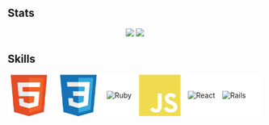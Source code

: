 ## Stats
  <div align=center>
    <img height="200px" src="https://github-readme-stats-two-sigma-59.vercel.app/api?username=scrollxz&theme=dark" />
    <img height="200px" src="https://github-readme-stats-two-sigma-59.vercel.app/api/top-langs/?username=scrollxz&theme=dark" />
  </div>

## Skills
  <div style="flex-basis: 48%; background-color: white;">
    <img align="center" alt="HTML" height="84" width="84" style="padding-right:10px" src="https://raw.githubusercontent.com/devicons/devicon/master/icons/html5/html5-original.svg">
    <img align="center" alt="CSS" height="84" width="84" style="padding-right:10px" src="https://raw.githubusercontent.com/devicons/devicon/master/icons/css3/css3-original.svg">
    <img align="center" alt="Ruby" height="84" width="84" style="padding-right:10px" src="https://cdn.jsdelivr.net/gh/devicons/devicon@latest/icons/ruby/ruby-original.svg" />
    <img align="center" alt="Js" height="84" width="84" style="padding-right:10px" src="https://raw.githubusercontent.com/devicons/devicon/master/icons/javascript/javascript-plain.svg">
    <img align="center" alt="React" height="84" width="84" style="padding-right:10px" src="https://cdn.jsdelivr.net/gh/devicons/devicon@latest/icons/react/react-original.svg" />
    <img align="center" alt="Rails" height="84" width="84" style="padding-right:10px" src="https://cdn.jsdelivr.net/gh/devicons/devicon@latest/icons/rails/rails-plain-wordmark.svg" />
  </div>
